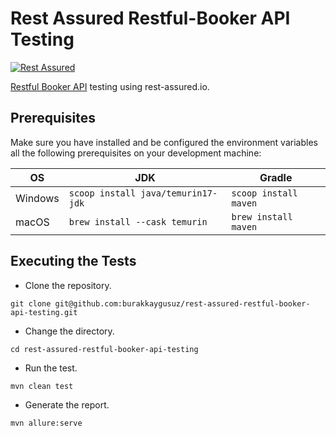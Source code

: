 # Rest Assured Restful-Booker API Testing

[![Rest Assured](https://img.shields.io/maven-central/v/io.rest-assured/kotlin-extensions?color=3CB371&label=rest-assured&logo=rest-assured&logoColor=3CB371&style=for-the-badge)](https://rest-assured.io/)

[Restful Booker API](https://restful-booker.herokuapp.com) testing using rest-assured.io.

## Prerequisites

Make sure you have installed and be configured the environment variables all the following prerequisites on your
development machine:

| OS      | JDK                                | Gradle                |
|---------|------------------------------------|-----------------------|
| Windows | `scoop install java/temurin17-jdk` | `scoop install maven` |
| macOS   | `brew install --cask temurin`      | `brew install maven`  |

## Executing the Tests

- Clone the repository.

```shell
git clone git@github.com:burakkaygusuz/rest-assured-restful-booker-api-testing.git
```

- Change the directory.

```shell
cd rest-assured-restful-booker-api-testing
```

- Run the test.

```shell
mvn clean test
```

- Generate the report.

```shell
mvn allure:serve
```
